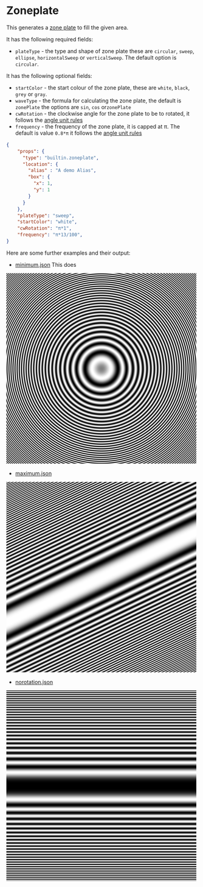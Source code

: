 # Zoneplate

This generates a [zone plate](https://en.wikipedia.org/wiki/Zone_plate) to fill the given area.

It has the following required fields:

- `plateType` - the type and shape of zone plate these are `circular`, `sweep`, `ellipse`, `horizontalSweep` or `verticalSweep`.
The default option is `circular`.

It has the following optional fields:

- `startColor` -  the start colour of the zone plate, these are `white`, `black`, `grey` or `gray`.
- `waveType` -  the formula for calculating the zone plate, the default is `zonePlate`
the options are `sin`, `cos` or`zonePlate`
- `cwRotation` - the clockwise angle for the zone plate to be to rotated,
it follows the [angle unit rules](../utils/parameters/readme.md#clockwise-rotation)
- `frequency` - the frequency of the zone plate, it is capped at π. The default is value `0.8*π`
it follows the [angle unit rules](../utils/parameters/readme.md#clockwise-rotation)

```json
{
    "props": {
      "type": "builtin.zoneplate",
      "location": {
        "alias" : "A demo Alias",
        "box": {
          "x": 1,
          "y": 1
        }
      }
    },
    "plateType": "sweep",
    "startColor": "white",
    "cwRotation": "π*1",
    "frequency": "π*13/100",
}
```

Here are some further examples and their output:

- [minimum.json](../exampleJson/builtin.zoneplate/minimum-example.json) This does

![image](../exampleJson/builtin.zoneplate/minimum-example.png)

- [maximum.json](../exampleJson/builtin.zoneplate/maximum-example.json)

![image](../exampleJson/builtin.zoneplate/maximum-example.png)

- [norotation.json](../exampleJson/builtin.zoneplate/noangle-example.json)

![image](../exampleJson/builtin.zoneplate/noangle-example.png)
